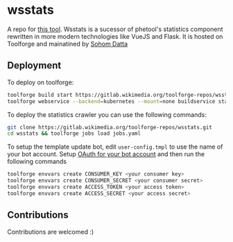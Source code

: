 # wsstats

A repo for [this tool](https://wsstats.toolforge.org). Wsstats is a sucessor of phetool's statistics component rewritten in more modern technologies like VueJS and Flask. It is hosted on Toolforge and mainatined by [Sohom Datta](https://meta.wikimedia.org/wiki/User:Sohom_Datta)

## Deployment

To deploy on toolforge:

```sh
toolforge build start https://gitlab.wikimedia.org/toolforge-repos/wsstats.git
toolforge webservice --backend=kubernetes --mount=none buildservice start
```

To deploy the statistics crawler you can use the following commands:

```sh
git clone https://gitlab.wikimedia.org/toolforge-repos/wsstats.git
cd wsstats && toolforge jobs load jobs.yaml
```

To setup the template update bot, edit `user-config.tmpl` to use the name of your bot account. Setup [OAuth for your bot account](https://www.mediawiki.org/wiki/Manual:Pywikibot/OAuth/Wikimedia#Registering_your_bot_with_the_wiki_software) and then run the following commands

```sh
toolforge envvars create CONSUMER_KEY <your consumer key>
toolforge envvars create CONSUMER_SECRET <your consumer secret>
toolforge envvars create ACCESS_TOKEN <your access token>
toolforge envvars create ACCESS_SECRET <your access secret>
```

## Contributions

Contributions are welcomed :)
